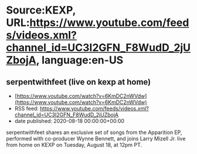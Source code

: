 # Source:KEXP, URL:https://www.youtube.com/feeds/videos.xml?channel_id=UC3I2GFN_F8WudD_2jUZbojA, language:en-US

## serpentwithfeet (live on kexp at home)
 - [https://www.youtube.com/watch?v=6KmDC2nWVdw](https://www.youtube.com/watch?v=6KmDC2nWVdw)
 - RSS feed: https://www.youtube.com/feeds/videos.xml?channel_id=UC3I2GFN_F8WudD_2jUZbojA
 - date published: 2020-08-18 00:00:00+00:00

serpentwithfeet shares an exclusive set of songs from the Apparition EP, performed with co-producer Wynne Bennett, and joins Larry Mizell Jr. live from home on KEXP on Tuesday, August 18, at 12pm PT.

